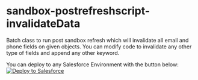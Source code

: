 # sandbox-postrefreshscript-invalidateData
Batch class to run post sandbox refresh which will invalidate all email and phone fields on given objects. You can modify code to invalidate any other type of fields and append any other keyword. 

You can deploy to any Salesforce Environment with the button below:
<br/>
<a href="https://githubsfdeploy.herokuapp.com?owner=Nitish Singhal&repo=https://github.com/nitishsinghal-sfdc/sandbox-postrefreshscript-invalidateData&ref=master">
  <img alt="Deploy to Salesforce"
       src="https://raw.githubusercontent.com/afawcett/githubsfdeploy/master/deploy.png">
</a>
